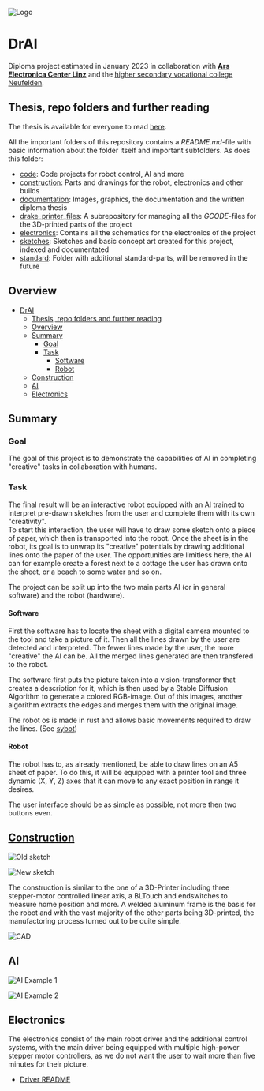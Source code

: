 ![Logo](./documentation/images/logo.PNG)

# DrAI

Diploma project estimated in January 2023 in collaboration with [**Ars Electronica Center Linz**](https://ars.electronica.art/) and the [higher secondary vocational college Neufelden](https://htl-neufelden.at).

## Thesis, repo folders and further reading

The thesis is available for everyone to read [here](/documentation/DrAI%20-%20Diplomarbeit.pdf).

All the important folders of this repository contains a *README.md*-file with basic information about the folder itself and important subfolders. As does this folder:

- [code](code/): Code projects for robot control, AI and more 
- [construction](construction/): Parts and drawings for the robot, electronics and other builds
- [documentation](documentation/): Images, graphics, the documentation and the written diploma thesis
- [drake_printer_files](https://github.com/sn-printer-files/drake_printer_files): A subrepository for managing all the *GCODE*-files for the 3D-printed parts of the project
- [electronics](electronics/): Contains all the schematics for the electronics of the project
- [sketches](sketches/): Sketches and basic concept art created for this project, indexed and documentated
- [standard](standard/): Folder with additional standard-parts, will be removed in the future

## Overview

- [DrAI](#drai)
  - [Thesis, repo folders and further reading](#thesis-repo-folders-and-further-reading)
  - [Overview](#overview)
  - [Summary](#summary)
    - [Goal](#goal)
    - [Task](#task)
      - [Software](#software)
      - [Robot](#robot)
  - [Construction](#construction)
  - [AI](#ai)
  - [Electronics](#electronics)

## Summary

### Goal

The goal of this project is to demonstrate the capabilities of AI in completing "creative" tasks in collaboration with humans.

### Task

The final result will be an interactive robot equipped with an AI trained to interpret pre-drawn sketches from the user and complete them with its own "creativity".  
To start this interaction, the user will have to draw some sketch onto a piece of paper, which then is transported into the robot. Once the sheet is in the robot, its goal is to unwrap its "creative" potentials by drawing additional lines onto the paper of the user. The opportunities are limitless here, the AI can for example create a forest next to a cottage the user has drawn onto the sheet, or a beach to some water and so on.

The project can be split up into the two main parts AI (or in general software) and the robot (hardware).

#### Software

First the software has to locate the sheet with a digital camera mounted to the tool and take a picture of it. Then all the lines drawn by the user are detected and interpreted. The fewer lines made by the user, the more "creative" the AI can be. All the merged lines generated are then transfered to the robot.

The software first puts the picture taken into a vision-transformer that creates a description for it, which is then used by a Stable Diffusion Algorithm to generate a colored RGB-image. Out of this images, another algorithm extracts the edges and merges them with the original image.

The robot os is made in rust and allows basic movements required to draw the lines. (See [sybot](https://github.com/SamuelNoesslboeck/sybot))

#### Robot

The robot has to, as already mentioned, be able to draw lines on an A5 sheet of paper. To do this, it will be equipped with a printer tool and three dynamic (X, Y, Z) axes that it can move to any exact position in range it desires.

The user interface should be as simple as possible, not more then two buttons even.

## [Construction](./construction/)

![Old sketch](./documentation/images/main.PNG)

![New sketch](./documentation/images/main_new.PNG)

The construction is similar to the one of a 3D-Printer including three stepper-motor controlled linear axis, a BLTouch and endswitches to measure home position and more. A welded aluminum frame is the basis for the robot and with the vast majority of the other parts being 3D-printed, the manufactoring process turned out to be quite simple.

![CAD](./documentation/images/cad_model.PNG)

## AI

![AI Example 1](./documentation/images/AI/ai_example_image_3.jpg)

![AI Example 2](./documentation/images/AI/ai_example_image_4.jpg)

## Electronics

The electronics consist of the main robot driver and the additional control systems, with the main driver being equipped with multiple high-power stepper motor controllers, as we do not want the user to wait more than five minutes for their picture.

- [Driver README](./electronics/drake_electronics/README.md)